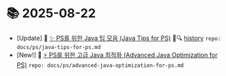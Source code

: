 # 📚 2025-08-22
- [Update] 📙 [✨ PS를 위한 Java 팁 모음 (Java Tips for PS)](https://til.qriosity.dev/featured/ps/java-tips-for-ps) 📃🔍 [history](https://github.com/Queue-ri/TIL/commits/main/docs/ps/java-tips-for-ps.md?since=2025-08-22T00:00:00Z&until=2025-08-22T23:59:59Z) `repo: docs/ps/java-tips-for-ps.md`
- [New!] 📗 [⚡ PS를 위한 고급 Java 최적화 (Advanced Java Optimization for PS)](https://til.qriosity.dev/featured/ps/advanced-java-optimization-for-ps) `repo: docs/ps/advanced-java-optimization-for-ps.md`

